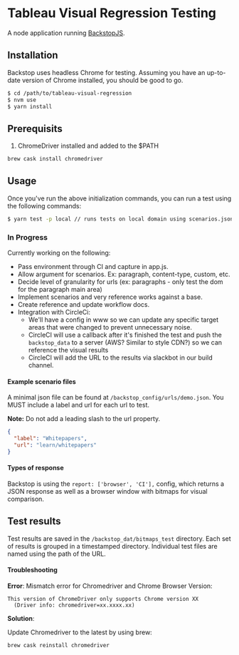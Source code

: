 # Tableau Visual Regression Testing
A node application running [BackstopJS](https://github.com/garris/BackstopJS).

## Installation ##
Backstop uses headless Chrome for testing. Assuming you have an up-to-date version of Chrome installed, you should be good to go.

```bash
$ cd /path/to/tableau-visual-regression
$ nvm use
$ yarn install
```

## Prerequisits

1.  ChromeDriver installed and added to the $PATH
```bash
brew cask install chromedriver
```

## Usage ##

Once you've run the above initialization commands, you can run a test using the following commands:

```bash
$ yarn test -p local // runs tests on local domain using scenarios.json
```

### In Progress
Currently working on the following:
- Pass environment through CI and capture in app.js.
- Allow argument for scenarios. Ex: paragraph, content-type, custom, etc.
- Decide level of granularity for urls (ex: paragraphs - only test the dom for the paragraph main area)
- Implement scenarios and very reference works against a base.
- Create reference and update workflow docs. 
- Integration with CircleCi:
  - We'll have a config in www so we can update any specific target areas that were changed to prevent unnecessary noise.
  - CircleCI will use a callback after it's finished the test and push the `backstop_data` to a server (AWS? Similar to style CDN?) so we can reference the visual results
  - CircleCI will add the URL to the results via slackbot in our build channel.
  
#### Example scenario files ####
A minimal json file can be found at `/backstop_config/urls/demo.json`. 
You MUST include a label and url for each url to test. 

**Note:** Do not add a leading slash to the url property.

```json
{
  "label": "Whitepapers",
  "url": "learn/whitepapers"
}
```

#### Types of response ####
Backstop is using the `report: ['browser', 'CI'],` config, which returns a JSON response as well as a browser window with bitmaps for visual comparison.


## Test results ##
Test results are saved in the `/backstop_dat/bitmaps_test` directory. Each set of results is grouped in a timestamped directory. Individual test files are named using the path of the URL.

#### Troubleshooting

**Error**: Mismatch error for Chromedriver and Chrome Browser Version:

```$bash
This version of ChromeDriver only supports Chrome version XX
  (Driver info: chromedriver=xx.xxxx.xx)
```

**Solution**:

Update Chromedriver to the latest by using brew: 

`brew cask reinstall chromedriver`
